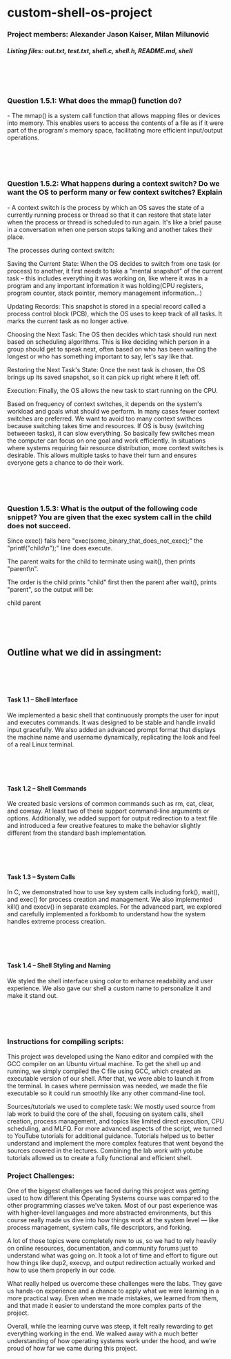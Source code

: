 # custom-shell-os-project


**<h3>Project members:** Alexander Jason Kaiser, Milan Milunović</h3>

**<h5>Listing files:** out.txt, test.txt, shell.c, shell.h, README.md, shell</h5>



<br>
<br>
<br>


**<h3>Question 1.5.1: What does the mmap() function do?</h3>** 

\-  The mmap() is a system call function that allows mapping files or devices into memory. This enables users to access the contents of a file as if it were part of the program's memory space, facilitating more efficient input/output operations.


<br>
<br>
<br>

**<h3>Question 1.5.2: What happens during a context switch? Do we want the OS to perform many or few context switches? Explain</h3>**

\-  A context switch is the process by which an OS saves the state of a currently running process or thread so that it can restore that state later when the process or thread is scheduled to run again. It's like a brief pause in a conversation when one person stops talking and another takes their place.

The processes during context switch:

Saving the Current State: When the OS decides to switch from one task (or process) to another, it first needs to take a "mental snapshot" of the current task – this includes everything it was working on, like where it was in a program and any important information it was holding(CPU registers, program counter, stack pointer, memory management information...)

Updating Records: This snapshot is stored in a special record called a process control block (PCB), which the OS uses to keep track of all tasks. It marks the current task as no longer active.

Choosing the Next Task: The OS then decides which task should run next based on scheduling algorithms. This is like deciding which person in a group should get to speak next, often based on who has been waiting the longest or who has something important to say, let's say like that.

Restoring the Next Task's State: Once the next task is chosen, the OS brings up its saved snapshot, so it can pick up right where it left off.

Execution: Finally, the OS allows the new task to start running on the CPU.



Based on frequency of context switches, it depends on the system's workload and goals what should we perform. In many cases fewer context switches are preferred. We want to avoid too many context swithces because switching takes time and resources. If OS is busy (switching betweeen tasks), it can slow everything. So basically few switches mean the computer can focus on one goal and work efficiently. In situations where systems requiring fair resource distribution, more context switches is desirable. This allows multiple tasks to have their turn and ensures everyone gets a chance to do their work.

<br>
<br>
<br>


**<h3>Question 1.5.3: What is the output of the following code snippet? You are given that the exec system call in the child does not succeed.</h3>**

Since exec() fails here "exec(some\_binary\_that\_does\_not\_exec);"  the "printf("child\n");" line does execute.

The parent waits for the child to terminate using wait(), then prints "parent\n".

The order is the child prints "child" first then the parent after wait(), prints "parent", so the output will be:

child
parent

<br>
<br>
<br>

**<h2>Outline what we did in assingment:</h3>**
<br>
<br>
<br>

**<h4>Task 1.1 – Shell Interface</h4>**
We implemented a basic shell that continuously prompts the user for input and executes commands. It was designed to be stable and handle invalid input gracefully. We also added an advanced prompt format that displays the machine name and username dynamically, replicating the look and feel of a real Linux terminal.

<br>
<br>
<br>

**<h4>Task 1.2 – Shell Commands</h4>**
We created basic versions of common commands such as rm, cat, clear, and cowsay. At least two of these support command-line arguments or options. Additionally, we added support for output redirection to a text file and introduced a few creative features to make the behavior slightly different from the standard bash implementation.

<br>
<br>
<br>

**<h4>Task 1.3 – System Calls</h4>**
In C, we demonstrated how to use key system calls including fork(), wait(), and exec() for process creation and management. We also implemented kill() and execv() in separate examples. For the advanced part, we explored and carefully implemented a forkbomb to understand how the system handles extreme process creation.

<br>
<br>
<br>

**<h4>Task 1.4 – Shell Styling and Naming</h4>**
We styled the shell interface using color to enhance readability and user experience. We also gave our shell a custom name to personalize it and make it stand out.

<br>
<br>
<br>

**<h3>Instructions for compiling scripts:</h3>**


This project was developed using the Nano editor and compiled with the GCC compiler on an Ubuntu virtual machine. To get the shell up and running, we simply compiled the C file using GCC, which created an executable version of our shell. After that, we were able to launch it from the terminal. In cases where permission was needed, we made the file executable so it could run smoothly like any other command-line tool.


Sources/tutorials we used to complete task:
We mostly used source from lab work to build the core of the shell, focusing on system calls, shell creation, process management, and topics like limited direct execution, CPU scheduling, and MLFQ. For more advanced aspects of the script, we turned to YouTube tutorials for additional guidance. Tutorials helped us to better understand and implement the more     complex features that went beyond the sources covered in the lectures.   Combining the lab work with yotube tutorials allowed us to create a fully   functional and efficient shell.

**<h3>Project Challenges:</h3>**

One of the biggest challenges we faced during this project was getting used to how different this Operating Systems course was compared to the other programming classes we’ve taken. Most of our past experience was with higher-level languages and more abstracted environments, but this course really made us dive into how things work at the system level — like process management, system calls, file descriptors, and forking.

A lot of those topics were completely new to us, so we had to rely heavily on online resources, documentation, and community forums just to understand what was going on. It took a lot of time and effort to figure out how things like dup2, execvp, and output redirection actually worked and how to use them properly in our code.

What really helped us overcome these challenges were the labs. They gave us hands-on experience and a chance to apply what we were learning in a more practical way. Even when we made mistakes, we learned from them, and that made it easier to understand the more complex parts of the project.

Overall, while the learning curve was steep, it felt really rewarding to get everything working in the end. We walked away with a much better understanding of how operating systems work under the hood, and we’re proud of how far we came during this project.

